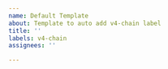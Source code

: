```yaml
---
name: Default Template
about: Template to auto add v4-chain label
title: ''
labels: v4-chain
assignees: ''

---
```




